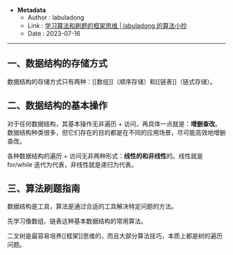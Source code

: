 - **Metadata**
	- Author : labuladong
	- Link : [学习算法和刷题的框架思维 | labuladong 的算法小抄](https://labuladong.github.io/algo/di-ling-zh-bfe1b/xue-xi-sua-01220/)
	- Date : 2023-07-16
---
## 一、数据结构的存储方式

数据结构的存储方式只有两种：[[数组]]（顺序存储）和[[链表]]（链式存储）。

## 二、数据结构的基本操作

对于任何数据结构，其基本操作无非遍历 + 访问，再具体一点就是：**增删查改**。数据结构种类很多，但它们存在的目的都是在不同的应用场景，尽可能高效地增删查改。

各种数据结构的遍历 + 访问无非两种形式：**线性的和非线性**的。线性就是 for/while 迭代为代表，非线性就是递归为代表。

## 三、算法刷题指南

数据结构是工具，算法是通过合适的工具解决特定问题的方法。

先学习像数组、链表这种基本数据结构的常用算法。

二叉树是最容易培养[[框架]]思维的，而且大部分算法技巧，本质上都是树的遍历问题。


